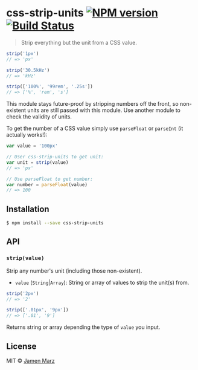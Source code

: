 # css-strip-units [![NPM version](https://badge.fury.io/js/css-strip-units.svg)](https://npmjs.org/package/css-strip-units) [![Build Status](https://travis-ci.org/jamen/css-strip-units.svg?branch=master)](https://travis-ci.org/jamen/css-strip-units)

> Strip everything but the unit from a CSS value.

```js
strip('1px')
// => 'px'

strip('30.5kHz')
// => 'kHz'

strip(['100%', '99rem', '.25s'])
// => ['%', 'rem', 's']
```

This module stays future-proof by stripping numbers off the front, so non-existent units are still passed with this module.  Use another module to check the validity of units.

To get the number of a CSS value simply use `parseFloat` or `parseInt` (it actually works!):

```javascript
var value = '100px'

// User css-strip-units to get unit:
var unit = strip(value)
// => 'px'

// Use parseFloat to get number:
var number = parseFloat(value)
// => 100
```

## Installation

```sh
$ npm install --save css-strip-units
```

## API

### `strip(value)`

Strip any number's unit (including those non-existent).

 - `value` (`String`|`Array`): String or array of values to strip the unit(s) from.

```javascript
strip('2px')
// => '2'

strip(['.01px', '9px'])
// => ['.01', '9']
```

Returns string or array depending the type of `value` you input.

## License

MIT © [Jamen Marz](https://github.com/jamen)
